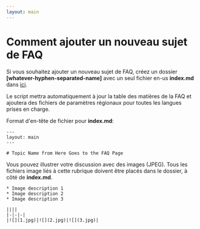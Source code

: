 ```yaml
---
layout: main
---
```


# Comment ajouter un nouveau sujet de FAQ

Si vous souhaitez ajouter un nouveau sujet de FAQ, créez un dossier **[whatever-hyphen-separated-name]** avec un seul fichier en-us **index.md** dans [ici](https://github.com/foobnix/LibreraReader/tree/master/docs/faq).

Le script mettra automatiquement à jour la table des matières de la FAQ et ajoutera des fichiers de paramètres régionaux pour toutes les langues prises en charge.

Format d'en-tête de fichier pour **index.md**:

```
---
layout: main
---

# Topic Name from Here Goes to the FAQ Page
```

Vous pouvez illustrer votre discussion avec des images (JPEG). Tous les fichiers image liés à cette rubrique doivent être placés dans le dossier, à côté de **index.md**.

```
* Image description 1
* Image description 2
* Image description 3

||||
|-|-|-|
|![](1.jpg)|![](2.jpg)|![](3.jpg)|
```
